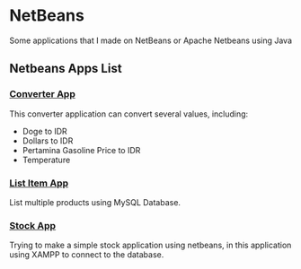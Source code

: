 # NetBeans
Some applications that I made on NetBeans or Apache Netbeans using Java

## Netbeans Apps List

### [Converter App](https://github.com/wildanlh/NetBeans/tree/master/ConverterApp)
This converter application can convert several values, including:
- Doge to IDR
- Dollars to IDR
- Pertamina Gasoline Price to IDR
- Temperature

### [List Item App](https://github.com/wildanlh/NetBeans/tree/master/ListItemApp)
List multiple products using MySQL Database.

### [Stock App](https://github.com/wildanlh/NetBeans/tree/master/StockApp)
Trying to make a simple stock application using netbeans, in this application using XAMPP to connect to the database.
